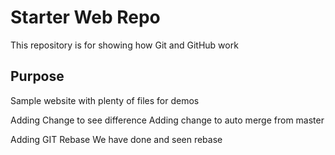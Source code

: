 # Starter Web Repo

This repository is for showing how Git and GitHub work

## Purpose

Sample website with plenty of files for demos

Adding Change to see difference
Adding change to auto merge from master

Adding GIT Rebase
We have done and seen rebase